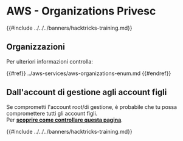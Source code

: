 # AWS - Organizations Privesc

{{#include ../../../banners/hacktricks-training.md}}

## Organizzazioni

Per ulteriori informazioni controlla:

{{#ref}}
../aws-services/aws-organizations-enum.md
{{#endref}}

## Dall'account di gestione agli account figli

Se comprometti l'account root/di gestione, è probabile che tu possa compromettere tutti gli account figli.\
Per [**scoprire come controllare questa pagina**](../#compromising-the-organization).

{{#include ../../../banners/hacktricks-training.md}}
